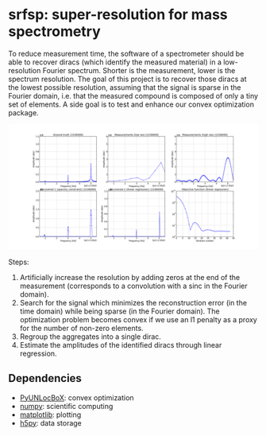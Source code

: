 # srfsp: super-resolution for mass spectrometry

To reduce measurement time, the software of a spectrometer should be able to
recover diracs (which identify the measured material) in a low-resolution
Fourier spectrum. Shorter is the measurement, lower is the spectrum resolution.
The goal of this project is to recover those diracs at the lowest possible
resolution, assuming that the signal is sparse in the Fourier domain, i.e. that
the measured compound is composed of only a tiny set of elements. A side goal
is to test and enhance our convex optimization package.

![Example](example.png)

Steps:

1. Artificially increase the resolution by adding zeros at the end of the
   measurement (corresponds to a convolution with a sinc in the Fourier domain).
2. Search for the signal which minimizes the reconstruction error (in the
   time domain) while being sparse (in the Fourier domain). The optimization
   problem becomes convex if we use an l1 penalty as a proxy for the number of
   non-zero elements.
3. Regroup the aggregates into a single dirac.
4. Estimate the amplitudes of the identified diracs through linear regression.

## Dependencies

* [PyUNLocBoX](https://github.com/epfl-lts2/pyunlocbox): convex optimization
* [numpy](http://www.numpy.org/): scientific computing
* [matplotlib](http://matplotlib.org/): plotting
* [h5py](http://www.h5py.org/): data storage
